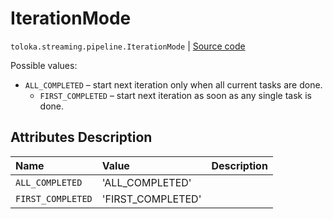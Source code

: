 # IterationMode
`toloka.streaming.pipeline.IterationMode` | [Source code](https://github.com/Toloka/toloka-kit/blob/v1.1.4/src/streaming/pipeline.py#L70)

Possible values:


* `ALL_COMPLETED` – start next iteration only when all current tasks are done.
    * `FIRST_COMPLETED` – start next iteration as soon as any single task is done.

## Attributes Description

| Name | Value | Description |
| :------| :-----------| :----------| 
`ALL_COMPLETED`|'ALL_COMPLETED'|
`FIRST_COMPLETED`|'FIRST_COMPLETED'|
